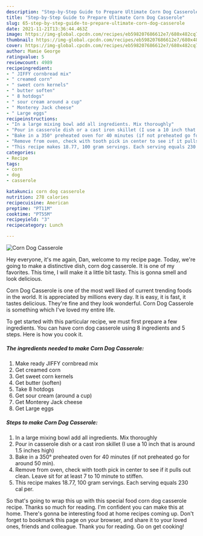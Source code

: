 ```yaml
---
description: "Step-by-Step Guide to Prepare Ultimate Corn Dog Casserole"
title: "Step-by-Step Guide to Prepare Ultimate Corn Dog Casserole"
slug: 65-step-by-step-guide-to-prepare-ultimate-corn-dog-casserole
date: 2021-11-21T13:36:44.463Z
image: https://img-global.cpcdn.com/recipes/eb598207686612e7/680x482cq70/corn-dog-casserole-recipe-main-photo.jpg
thumbnail: https://img-global.cpcdn.com/recipes/eb598207686612e7/680x482cq70/corn-dog-casserole-recipe-main-photo.jpg
cover: https://img-global.cpcdn.com/recipes/eb598207686612e7/680x482cq70/corn-dog-casserole-recipe-main-photo.jpg
author: Mamie George
ratingvalue: 5
reviewcount: 4989
recipeingredient:
- " JIFFY cornbread mix"
- " creamed corn"
- " sweet corn kernels"
- " butter soften"
- " 8 hotdogs"
- " sour cream around a cup"
- " Monterey Jack cheese"
- " Large eggs"
recipeinstructions:
- "In a large mixing bowl add all ingredients. Mix thoroughly"
- "Pour in casserole dish or a cast iron skillet (I use a 10 inch that is around 1.5 inches high)"
- "Bake in a 350° preheated oven for 40 minutes (if not preheated go for around 50 min)."
- "Remove from oven, check with tooth pick in center to see if it pulls out clean. Leave sit for at least 7 to 10 minute to stiffen."
- "This recipe makes 18.77, 100 gram servings. Each serving equals 230 cal per."
categories:
- Recipe
tags:
- corn
- dog
- casserole

katakunci: corn dog casserole 
nutrition: 278 calories
recipecuisine: American
preptime: "PT11M"
cooktime: "PT55M"
recipeyield: "3"
recipecategory: Lunch

---
```



![Corn Dog Casserole](https://img-global.cpcdn.com/recipes/eb598207686612e7/680x482cq70/corn-dog-casserole-recipe-main-photo.jpg)

Hey everyone, it's me again, Dan, welcome to my recipe page. Today, we're going to make a distinctive dish, corn dog casserole. It is one of my favorites. This time, I will make it a little bit tasty. This is gonna smell and look delicious.



Corn Dog Casserole is one of the most well liked of current trending foods in the world. It is appreciated by millions every day. It is easy, it is fast, it tastes delicious. They're fine and they look wonderful. Corn Dog Casserole is something which I've loved my entire life.


To get started with this particular recipe, we must first prepare a few ingredients. You can have corn dog casserole using 8 ingredients and 5 steps. Here is how you cook it.

<!--inarticleads1-->

##### The ingredients needed to make Corn Dog Casserole:

1. Make ready  JIFFY cornbread mix
1. Get  creamed corn
1. Get  sweet corn kernels
1. Get  butter (soften)
1. Take  8 hotdogs
1. Get  sour cream (around a cup)
1. Get  Monterey Jack cheese
1. Get  Large eggs




<!--inarticleads2-->

##### Steps to make Corn Dog Casserole:

1. In a large mixing bowl add all ingredients. Mix thoroughly
1. Pour in casserole dish or a cast iron skillet (I use a 10 inch that is around 1.5 inches high)
1. Bake in a 350° preheated oven for 40 minutes (if not preheated go for around 50 min).
1. Remove from oven, check with tooth pick in center to see if it pulls out clean. Leave sit for at least 7 to 10 minute to stiffen.
1. This recipe makes 18.77, 100 gram servings. Each serving equals 230 cal per.




So that's going to wrap this up with this special food corn dog casserole recipe. Thanks so much for reading. I'm confident you can make this at home. There's gonna be interesting food at home recipes coming up. Don't forget to bookmark this page on your browser, and share it to your loved ones, friends and colleague. Thank you for reading. Go on get cooking!
